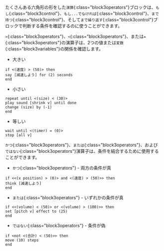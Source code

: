 たくさんある六角形の形をした`演算`{:class="block3operators"}ブロックは、`もし`{:class="block3control"}、`もし...でなければ`{:class="block3control"}、`まで待つ`{:class="block3control"}、そして`まで繰り返す`{:class="block3control"}ブロックで判断する条件を確認するのに使うことができます。

`>`{:class="block3operators"}、`<`{:class="block3operators"}、または`=`{:class="block3operators"}の演算子は、2つの値または`変数`{:class="block3variables"}の関係を確認します。

+ 大きい

```blocks3
if <(速度) > (50)> then
say [減速しよう] for (2) seconds
end
```
+ 小さい

```blocks3
repeat until <(size) < (30)>
play sound [shrink v] until done
change (size) by (-1)
end
```
+ 等しい

```blocks3
wait until <(timer) = (0)>
stop [all v]
```

`かつ`{:class="block3operators"}、`または`{:class="block3operators"}、および `ではない`{:class="block3operators"}演算子は、条件を結合するために使用することができます。

+ `かつ`{:class="block3operators"} - 両方の条件が真

```blocks3
if <<(x position) > (0)> and <(速度) > (50)>> then
think [減速しよう]  
end
```

+ `または`{:class="block3operators"} - いずれかの条件が真

```blocks3
if <<(volume) < (50)> or <(volume) > (100)>> then
set [pitch v] effect to (25)
end
```

+ `ではない`{:class="block3operators"} - 条件が偽

```blocks3
if <not <(合計) < (50)>> then
move (10) steps
end
```


